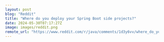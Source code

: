 ```yaml
---
layout: post
blog: "Reddit"
title: "Where do you deploy your Spring Boot side projects?"
date: 2024-05-30T07:17:27Z
image: images/reddit.png
remote_url: "https://www.reddit.com/r/java/comments/1d3y6vv/where_do_you_deploy_your_spring_boot_side_projects/"
---
```

